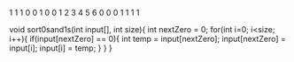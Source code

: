 1 1 1 0 0 1 0 
0 1 2 3 4 5 6 
0 0 0 1 1 1 1 

void sort0sand1s(int input[], int size){
	int nextZero = 0;
	for(int i=0; i<size; i++){
		if(input[nextZero] == 0){
			int temp = input[nextZero];
			input[nextZero] = input[i];
			input[i] = temp;
		}
	}
}